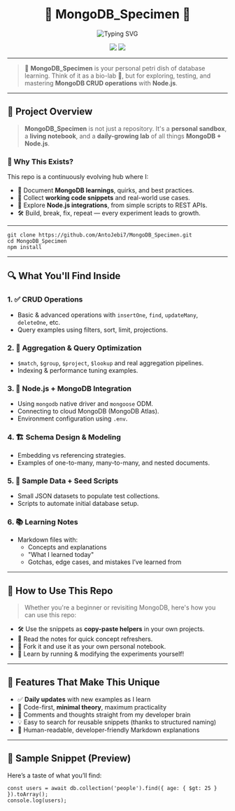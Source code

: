 <h1 align="center">🧬 MongoDB_Specimen 🧪</h1>

<p align="center">
  <img src="https://readme-typing-svg.herokuapp.com?font=Fira+Code&duration=2500&pause=500&color=00FF95&center=true&vCenter=true&multiline=true&width=600&height=100&lines=Welcome+to+MongoDB_Specimen!;A+Lab+for+MongoDB+CRUD+Experiments!" alt="Typing SVG">
</p>

<p align="center">
  <img src="https://img.shields.io/github/repo-size/AntoJebi7/MongoDB_Specimen?color=blueviolet&style=for-the-badge"/>
  <img src="https://img.shields.io/github/last-commit/AntoJebi7/MongoDB_Specimen?style=for-the-badge&color=brightgreen"/>
</p>

---

> 🚀 **MongoDB_Specimen** is your personal petri dish of database learning. Think of it as a bio-lab 🧫, but for exploring, testing, and mastering **MongoDB CRUD operations** with **Node.js**.

---

## 🚀 Project Overview

> **MongoDB_Specimen** is not just a repository. It's a **personal sandbox**, a **living notebook**, and a **daily-growing lab** of all things **MongoDB + Node.js**.

### 🧪 Why This Exists?

This repo is a continuously evolving hub where I:
- 📌 Document **MongoDB learnings**, quirks, and best practices.
- 🧠 Collect **working code snippets** and real-world use cases.
- 🔗 Explore **Node.js integrations**, from simple scripts to REST APIs.
- 🛠️ Build, break, fix, repeat — every experiment leads to growth.

---


```
git clone https://github.com/AntoJebi7/MongoDB_Specimen.git
cd MongoDB_Specimen
npm install
```

---

## 🔍 What You'll Find Inside

### 1. ✅ **CRUD Operations**
- Basic & advanced operations with `insertOne`, `find`, `updateMany`, `deleteOne`, etc.
- Query examples using filters, sort, limit, projections.

### 2. 🧠 **Aggregation & Query Optimization**
- `$match`, `$group`, `$project`, `$lookup` and real aggregation pipelines.
- Indexing & performance tuning examples.

### 3. 🌱 **Node.js + MongoDB Integration**
- Using `mongodb` native driver and `mongoose` ODM.
- Connecting to cloud MongoDB (MongoDB Atlas).
- Environment configuration using `.env`.

### 4. 🏗️ **Schema Design & Modeling**
- Embedding vs referencing strategies.
- Examples of one-to-many, many-to-many, and nested documents.

### 5. 💾 **Sample Data + Seed Scripts**
- Small JSON datasets to populate test collections.
- Scripts to automate initial database setup.

### 6. 📚 **Learning Notes**
- Markdown files with:
  - Concepts and explanations
  - "What I learned today"
  - Gotchas, edge cases, and mistakes I’ve learned from

---

## 📌 How to Use This Repo

> Whether you're a beginner or revisiting MongoDB, here's how you can use this repo:

- 🛠️ Use the snippets as **copy-paste helpers** in your own projects.
- 📓 Read the notes for quick concept refreshers.
- 🔁 Fork it and use it as your own personal notebook.
- 🌿 Learn by running & modifying the experiments yourself!

---

## 🌟 Features That Make This Unique

- ✅ **Daily updates** with new examples as I learn
- 🧬 Code-first, **minimal theory**, maximum practicality
- 💬 Comments and thoughts straight from my developer brain
- 💡 Easy to search for reusable snippets (thanks to structured naming)
- 📖 Human-readable, developer-friendly Markdown explanations

---

## 🧪 Sample Snippet (Preview)

Here’s a taste of what you’ll find:

```
const users = await db.collection('people').find({ age: { $gt: 25 } }).toArray();
console.log(users);
```